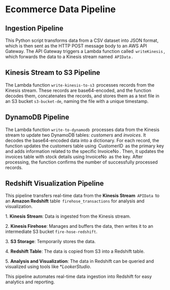 # Ecommerce Data Pipeline

## Ingestion Pipeline

This Python script transforms data from a CSV dataset into JSON format, which is then sent as the HTTP POST message body to an AWS API Gateway. The API Gateway triggers a Lambda function called ⁠ `writeKinesis` ⁠, which forwards the data to a Kinesis stream named ⁠ `APIData` ⁠.


## Kinesis Stream to S3 Pipeline

The Lambda function ⁠`write-kinesis-to-s3` ⁠ processes records from the Kinesis stream. These records are base64-encoded, and the function decodes them, concatenates the records, and stores them as a text file in an S3 bucket `s3-bucket-de`, naming the file with a unique timestamp.


## DynamoDB Pipeline 

The Lambda function ⁠`write-to-dynamodb` ⁠ processes data from the Kinesis stream to update two DynamoDB tables: *customers* and *invoices*. It decodes the base64-encoded data into a dictionary. For each record, the function updates the customers table using ⁠ CustomerID ⁠ as the primary key and adds information related to the specific ⁠InvoiceNo ⁠. Then, it updates the invoices table with stock details using ⁠InvoiceNo ⁠ as the key. After processing, the function confirms the number of successfully processed records.


## Redshift Visualization Pipeline

This pipeline transfers real-time data from the **Kinesis Stream** ⁠ `APIData` ⁠ to an **Amazon Redshift** table ⁠ `firehose_transactions`⁠ for analysis and visualization.

1.⁠ ⁠**Kinesis Stream**: Data is ingested from the Kinesis stream.

2.⁠ ⁠**Kinesis Firehose**: Manages and buffers the data, then writes it to an intermediate S3 bucket `fire-hose-redshift`.

3.⁠ ⁠**S3 Storage**: Temporarily stores the data.

4.⁠ ⁠**Redshift Table**: The data is copied from S3 into a Redshift table.

5.⁠ ⁠**Analysis and Visualization**: The data in Redshift can be queried and visualized using tools like **LookerStudio*.


This pipeline automates real-time data ingestion into Redshift for easy analytics and reporting.
